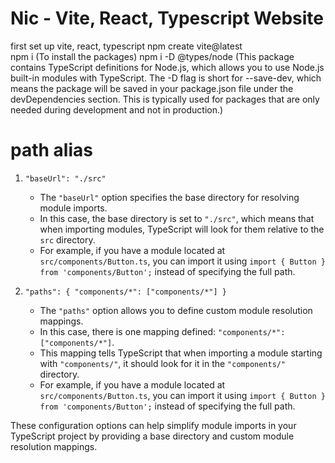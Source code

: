 # Nic - Vite, React, Typescript Website

first set up vite, react, typescript
npm create vite@latest  
npm i   (To install the packages)
npm i -D @types/node   (This package contains TypeScript definitions for Node.js, which allows you to use Node.js built-in modules with TypeScript. The -D flag is short for --save-dev, which means the package will be saved in your package.json file under the devDependencies section. This is typically used for packages that are only needed during development and not in production.)

# path alias
1. `"baseUrl": "./src"`
   - The `"baseUrl"` option specifies the base directory for resolving module imports.
   - In this case, the base directory is set to `"./src"`, which means that when importing modules, TypeScript will look for them relative to the `src` directory.
   - For example, if you have a module located at `src/components/Button.ts`, you can import it using `import { Button } from 'components/Button';` instead of specifying the full path.

2. `"paths": { "components/*": ["components/*"] }`
   - The `"paths"` option allows you to define custom module resolution mappings.
   - In this case, there is one mapping defined: `"components/*": ["components/*"]`.
   - This mapping tells TypeScript that when importing a module starting with `"components/"`, it should look for it in the `"components/"` directory.
   - For example, if you have a module located at `src/components/Button.ts`, you can import it using `import { Button } from 'components/Button';` instead of specifying the full path.

These configuration options can help simplify module imports in your TypeScript project by providing a base directory and custom module resolution mappings.
